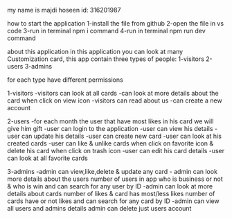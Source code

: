 my name is majdi hoseen id: 316201987

how to start the application
1-install the file from github
2-open the file in vs code
3-run in terminal npm i command
4-run in terminal npm run dev command

about this application 
 in this application you can look at many Customization card, this
 app contain three types of people:
   1-visitors
   2-users
   3-admins

 for each type have different permissions

  1-visitors
    -visitors can look at all cards
    -can look at more details about the card when click on view icon
    -visitors can read about us
    -can create a new account

 2-users
    -for each month the user that have most likes in his card we will give
    him gift
    -user can login to the application
    -user can view his details
    -user can update his details
    -user can create new card
    -user can look at his created cards
    -user can like & unlike cards when click on favorite icon & delete his
    card when click on trash icon
    -user can edit his card details
    -user can look at all favorite cards

 3-admins
    -admin can view,like,delete & update any card
    - admin can look more details about the users 
    number of users in app who is business or not & who is win
    and can search for any user by ID
    -admin can look at more details about cards 
    number of likes & card has most/less likes 
    number of cards have or not likes 
    and can search for any card by ID
    -admin can view all users and admins details
    admin can delete just users account 
